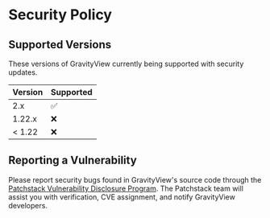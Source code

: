 # Security Policy

## Supported Versions

These versions of GravityView currently being supported with security updates.

| Version | Supported          |
| ------- | ------------------ |
| 2.x   | :white_check_mark: |
| 1.22.x   | :x: |
| < 1.22   | :x:                |

## Reporting a Vulnerability

Please report security bugs found in GravityView's source code through the [Patchstack Vulnerability Disclosure Program](https://patchstack.com/database/vdp/gravityview). The Patchstack team will assist you with verification, CVE assignment, and notify GravityView developers.
